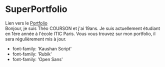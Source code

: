 # SuperPortfolio
Lien vers le [Portfolio](https://theocou.github.io/SuperPortfolioproj/)<br>
Bonjour, je suis Théo COURSON et j'ai 19ans. Je suis actuellement étudiant en 1ère année à l'école ITIC Paris. Vous vous trouvez sur mon portfolio, il sera régulièrement mis à jour.<br>

- font-family: 'Kaushan Script'
- font-family: 'Rubik'
- font-family: 'Open Sans'